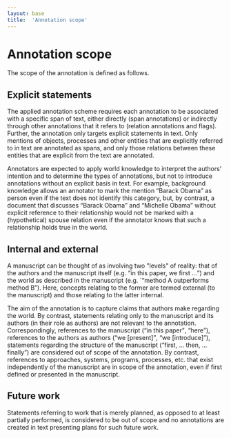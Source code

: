 ```yaml
---
layout: base
title:  'Annotation scope'
---
```


# Annotation scope

The scope of the annotation is defined as follows.

## Explicit statements

The applied annotation scheme requires each annotation to be
associated with a specific span of text, either directly (span
annotations) or indirectly through other annotations that it refers to
(relation annotations and flags). Further, the annotation only targets
explicit statements in text. Only mentions of objects, processes and
other entities that are explicitly referred to in text are annotated
as spans, and only those relations between these entities that are
explicit from the text are annotated. 

Annotators are expected to apply world knowledge to interpret the
authors' intention and to determine the types of annotations, but not
to introduce annotations without an explicit basis in text. For
example, background knowledge allows an annotator to mark the mention
<q>Barack Obama</q> as <a class="span" nolink>person</a> even if the text
does not identify this category, but, by contrast, a document that
discusses <q>Barack Obama</q> and <q>Michelle Obama</q> without explicit
reference to their relationship would not be marked with a
(hypothetical) <a class="rel" nolink>spouse</a> relation even if the
annotator knows that such a relationship holds true in the world.

## Internal and external

A manuscript can be thought of as involving two "levels" of reality:
that of the authors and the manuscript itself (e.g. <q>in this paper,
we first ...</q>) and the world as described in the manuscript
(e.g. ´<q>method A outperforms method B</q>). Here, concepts relating to
the former are termed external (to the manuscript) and those relating
to the latter internal.

The aim of the annotation is to capture claims that authors make
regarding the world. By contrast, statements relating only to the
manuscript and its authors (in their role as authors) are not relevant
to the annotation. Correspondingly, references to the manuscript (<q>in
this paper</q>, <q>here</q>), references to the authors as authors (<q>we
[present]</q>, <q>we [introduce]</q>), statements regarding the structure
of the manuscript (<q>first, ... then, ... finally</q>) are considered
out of scope of the annotation. By contrast, references to approaches,
systems, programs, processes, etc. that exist independently of the
manuscript are in scope of the annotation, even if first defined or
presented in the manuscript.

## Future work

Statements referring to work that is merely planned, as opposed to at
least partially performed, is considered to be out of scope and no
annotations are created in text presenting plans for such future work.
